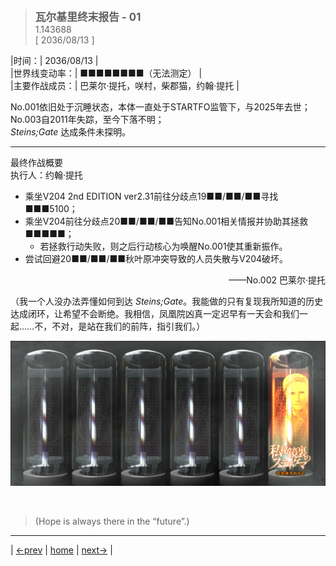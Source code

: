 > <big> **瓦尔基里终末报告 - 01** </big>  
> 1.143688  
> [ 2036/08/13 ]  

|时间：| 2036/08/13 |  
|世界线变动率：| ■■■■■■■■（无法测定） |  
|主要作战成员：| 巴莱尔·提托，咲村，柴郡猫，约翰·提托 |  

No.001依旧处于沉睡状态，本体一直处于STARTFO监管下，与2025年去世；  
No.003自2011年失踪，至今下落不明；  
*Steins;Gate* 达成条件未探明。  

---
最终作战概要  
执行人：约翰·提托  
- 乘坐V204 2nd EDITION ver2.31前往分歧点19■■/■■/■■寻找■■■5100；  
- 乘坐V204前往分歧点20■■/■■/■■告知No.001相关情报并协助其拯救■■■■■；  
  - 若拯救行动失败，则之后行动核心为唤醒No.001使其重新振作。  
- 尝试回避20■■/■■/■■秋叶原冲突导致的人员失散与V204破坏。  

<div align="right"> ——No.002 巴莱尔·提托 </div>  

（我一个人没办法弄懂如何到达 *Steins;Gate*。我能做的只有复现我所知道的历史达成闭环，让希望不会断绝。我相信，凤凰院凶真一定迟早有一天会和我们一起……不，不对，是站在我们的前阵，指引我们。）  


![](../pics/084.png)


<br/>

> (Hope is always there in the “future”.)
---

| [←prev](./0048) | [home](../../) | [next→](./0050) |
